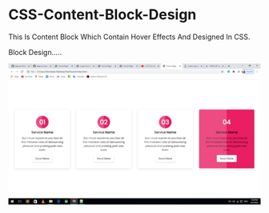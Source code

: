 # CSS-Content-Block-Design
This Is Content Block Which Contain Hover Effects And Designed In CSS.


Block Design.....

![](https://github.com/Bapuso-Sawant/CSS-Content-Block-Design/blob/master/Screenshot%20(803).png)


